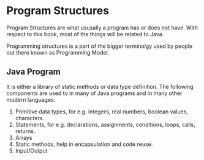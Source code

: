 # Program Structures

Program Structures are what ususally a program has or does not have. With respect to this book, most of the things will be related to Java.

Programming structures is a part of the bigger terminolgy used by people out there known as Programming Model.

## Java Program

It is either a library of static methods or data type definition.
The following components are used to in many of Java programs and in many other modern languages:

1. Primitive data types, for e.g. integers, real numbers, boolean values, characters.
2. Statements,  for e.g. declarations, assignments, conditions, loops, calls, returns.
3. Arrays
4. Static methods, help in encapsulation and code reuse.
5. Input/Output
